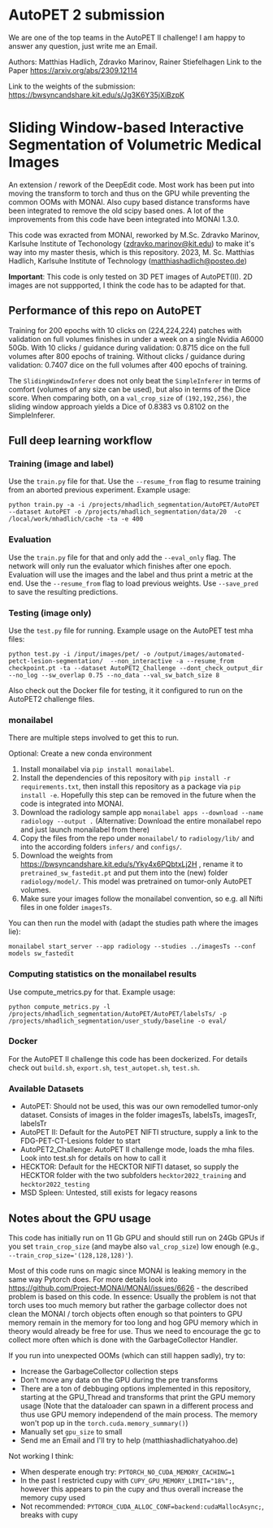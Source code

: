 # AutoPET 2 submission

We are one of the top teams in the AutoPET II challenge! I am happy to answer any question, just write me an Email.

Authors: Matthias Hadlich, Zdravko Marinov, Rainer Stiefelhagen
Link to the Paper https://arxiv.org/abs/2309.12114

Link to the weights of the submission: https://bwsyncandshare.kit.edu/s/Jg3K6Y35jXiBzpK


# Sliding Window-based Interactive Segmentation of Volumetric Medical Images

An extension / rework of the DeepEdit code. Most work has been put into moving the transform to torch and thus on the GPU while preventing the common OOMs with MONAI. Also cupy based distance transforms have been integrated to remove the old scipy based ones. 
A lot of the improvements from this code have been integrated into MONAI 1.3.0.

This code was exracted from MONAI, reworked by M.Sc. Zdravko Marinov, Karlsuhe Institute of Techonology (zdravko.marinov@kit.edu) to make it's way into my master thesis, which is this repository. 2023, M. Sc. Matthias Hadlich, Karlsuhe Institute of Technology (matthiashadlich@posteo.de)

**Important**: This code is only tested on 3D PET images of AutoPET(II). 2D images are not suppported, I think the code has to be adapted for that.


## Performance of this repo on AutoPET

Training for 200 epochs with 10 clicks on (224,224,224) patches with validation on full volumes finishes in under a week on a single Nvidia A6000 50Gb.
With 10 clicks / guidance during validation: 0.8715 dice on the full volumes after 800 epochs of training.
Without clicks / guidance during validation: 0.7407 dice on the full volumes after 400 epochs of training.

The `SlidingWindowInferer` does not only beat the `SimpleInferer` in terms of comfort (volumes of any size can be used), but also in terms of the Dice score. 
When comparing both, on a `val_crop_size` of `(192,192,256)`, the sliding window approach yields a Dice of 0.8383 vs 0.8102 on the SimpleInferer.

## Full deep learning workflow

### Training (image and label)

Use the `train.py` file for that. Use the `--resume_from` flag to resume training from an aborted previous experiment. Example usage:

`python train.py -a -i /projects/mhadlich_segmentation/AutoPET/AutoPET --dataset AutoPET -o /projects/mhadlich_segmentation/data/20  -c /local/work/mhadlich/cache -ta -e 400`

### Evaluation

Use the `train.py` file for that and only add the `--eval_only` flag. The network will only run the evaluator which finishes after one epoch. Evaluation will use the images and the label and thus print a metric at the end.
Use the `--resume_from` flag to load previous weights.
Use `--save_pred` to save the resulting predictions.

### Testing (image only)

Use the `test.py` file for running. Example usage on the AutoPET test mha files:

`python test.py -i /input/images/pet/ -o /output/images/automated-petct-lesion-segmentation/  --non_interactive -a --resume_from checkpoint.pt -ta --dataset AutoPET2_Challenge --dont_check_output_dir --no_log --sw_overlap 0.75 --no_data --val_sw_batch_size 8`

Also check out the Docker file for testing, it it configured to run on the AutoPET2 challenge files.

### monailabel

There are multiple steps involved to get this to run.

Optional: Create a new conda environment
1) Install monailabel via `pip install monailabel`.
2) Install the dependencies of this repository with `pip install -r requirements.txt`, then install this repository as a package via `pip install -e`. Hopefully this step can be removed in the future when the code is integrated into MONAI.
3) Download the radiology sample app `monailabel apps --download --name radiology --output .`
    (Alternative: Download the entire monailabel repo and just launch monailabel from there)
4) Copy the files from the repo under `monailabel/` to `radiology/lib/` and into the according folders `infers/` and `configs/`.
5) Download the weights from https://bwsyncandshare.kit.edu/s/Yky4x6PQbtxLj2H , rename it to `pretrained_sw_fastedit.pt` and put them into the (new) folder `radiology/model/`. This model was pretrained on tumor-only AutoPET volumes.
6) Make sure your images follow the monailabel convention, so e.g. all Nifti files in one folder `imagesTs`.

You can then run the model with (adapt the studies path where the images lie):

`monailabel start_server --app radiology --studies ../imagesTs --conf models sw_fastedit`


### Computing statistics on the monailabel results

Use compute_metrics.py for that. Example usage:

`python compute_metrics.py -l /projects/mhadlich_segmentation/AutoPET/AutoPET/labelsTs/ -p /projects/mhadlich_segmentation/user_study/baseline -o eval/
`

### Docker

For the AutoPET II challenge this code has been dockerized. For details check out `build.sh`, `export.sh`, `test_autopet.sh`, `test.sh`.

### Available Datasets

- AutoPET: Should not be used, this was our own remodelled tumor-only dataset. Consists of images in the folder imagesTs, labelsTs, imagesTr, labelsTr
- AutoPET II: Default for the AutoPET NIFTI structure, supply a link to the FDG-PET-CT-Lesions folder to start
- AutoPET2_Challenge: AutoPET II challenge mode, loads the mha files. Look into test.sh for details on how to call it
- HECKTOR: Default for the HECKTOR NIFTI dataset, so supply the HECKTOR folder with the two subfolders `hecktor2022_training` and `hecktor2022_testing`
- MSD Spleen: Untested, still exists for legacy reasons


## Notes about the GPU usage

This code has initially run on 11 Gb GPU and should still run on 24Gb GPUs if you set `train_crop_size` (and maybe also `val_crop_size`) low enough (e.g., `--train_crop_size='(128,128,128)'`).

Most of this code runs on magic since MONAI is leaking memory in the same way Pytorch does. For more details look into https://github.com/Project-MONAI/MONAI/issues/6626 - the described problem is based on this code. In essence: Usually the problem is not that torch uses too much memory but rather the garbage collector does not clean the MONAI / torch objects often enough so that pointers to GPU memory remain in the memory for too long and hog GPU memory which in theory would already be free for use. Thus we need to encourage the gc to collect more often which is done with the GarbageCollector Handler.

If you run into unexpected OOMs (which can still happen sadly), try to: 

- Increase the GarbageCollector collection steps
- Don't move any data on the GPU during the pre transforms
- There are a ton of debbuging options implemented in this repository, starting at the GPU_Thread and transforms that print the GPU memory usage (Note that the dataloader can spawn in a different process and thus use GPU memory independend of the main process. The memory won't pop up in the `torch.cuda.memory_summary()`)
- Manually set `gpu_size` to small
- Send me an Email and I'll try to help (matthiashadlichatyahoo.de)



Not working I think:
- When desperate enough try: `PYTORCH_NO_CUDA_MEMORY_CACHING=1`
- In the past I restricted cupy with `CUPY_GPU_MEMORY_LIMIT="18%";`, however this appears to pin the cupy and thus overall increase the memory cupy used
- Not recommended: `PYTORCH_CUDA_ALLOC_CONF=backend:cudaMallocAsync;`, breaks with cupy
